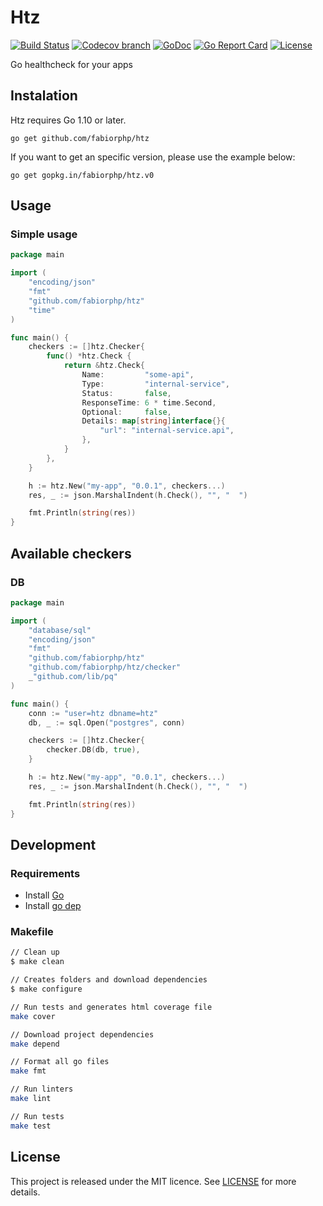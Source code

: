 # Htz

[![Build Status](https://img.shields.io/travis/fabiorphp/htz/master.svg?style=flat-square)](https://travis-ci.org/fabiorphp/htz)
[![Codecov branch](https://img.shields.io/codecov/c/github/fabiorphp/htz/master.svg?style=flat-square)](https://codecov.io/gh/fabiorphp/htz)
[![GoDoc](https://img.shields.io/badge/godoc-reference-5272B4.svg?style=flat-square)](https://godoc.org/github.com/fabiorphp/htz)
[![Go Report Card](https://goreportcard.com/badge/github.com/fabiorphp/htz?style=flat-square)](https://goreportcard.com/report/github.com/fabiorphp/htz)
[![License](https://img.shields.io/badge/License-MIT-blue.svg?style=flat-square)](https://github.com/fabiorphp/htz/blob/master/LICENSE)

Go healthcheck for your apps

## Instalation

Htz requires Go 1.10 or later.

```
go get github.com/fabiorphp/htz
```

If you want to get an specific version, please use the example below:

```
go get gopkg.in/fabiorphp/htz.v0
```

## Usage

### Simple usage
```go
package main

import (
	"encoding/json"
	"fmt"
	"github.com/fabiorphp/htz"
	"time"
)

func main() {
	checkers := []htz.Checker{
		func() *htz.Check {
			return &htz.Check{
				Name:         "some-api",
				Type:         "internal-service",
				Status:       false,
				ResponseTime: 6 * time.Second,
				Optional:     false,
				Details: map[string]interface{}{
					"url": "internal-service.api",
				},
			}
		},
	}

	h := htz.New("my-app", "0.0.1", checkers...)
	res, _ := json.MarshalIndent(h.Check(), "", "  ")

	fmt.Println(string(res))
}
```

## Available checkers

### DB
```go
package main

import (
	"database/sql"
	"encoding/json"
	"fmt"
	"github.com/fabiorphp/htz"
	"github.com/fabiorphp/htz/checker"
	_"github.com/lib/pq"
)

func main() {
	conn := "user=htz dbname=htz"
	db, _ := sql.Open("postgres", conn)

	checkers := []htz.Checker{
		checker.DB(db, true),
	}

	h := htz.New("my-app", "0.0.1", checkers...)
	res, _ := json.MarshalIndent(h.Check(), "", "  ")

	fmt.Println(string(res))
}
```

## Development

### Requirements

- Install [Go](https://golang.org)
- Install [go dep](https://github.com/golang/dep)

### Makefile
```sh
// Clean up
$ make clean

// Creates folders and download dependencies
$ make configure

// Run tests and generates html coverage file
make cover

// Download project dependencies
make depend

// Format all go files
make fmt

// Run linters
make lint

// Run tests
make test
```

## License

This project is released under the MIT licence. See [LICENSE](https://github.com/fabiorphp/htz/blob/master/LICENSE) for more details.
